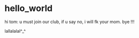 # hello_world
hi tom:
   u must join our club, if u say no, i will fk your mom.
   bye !!!
   
   lallalalal^_^
   
   
   
   
   
   
